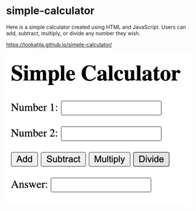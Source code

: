 # simple-calculator

Here is a simple calculator created using HTML and JavaScript. Users can add, subtract, multiply, or divide any number they wish.

https://lookatjla.github.io/simple-calculator/

![simple-calculator-image](images/calculator-image.png)